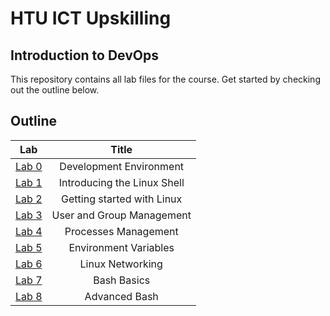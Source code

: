 # HTU ICT Upskilling

## Introduction to DevOps

This repository contains all lab files for the course. Get started by checking out the outline below.

## Outline

| Lab                                                      |            Title            |
| -------------------------------------------------------- | :-------------------------: |
| [Lab 0](./labs/lab0/lab0-development-envrionment.md)     |   Development Environment   |
| [Lab 1](./labs/lab1/lab1-introducing-the-linux-shell.md) | Introducing the Linux Shell |
| [Lab 2](./labs/lab2/lab2-getting-started-with-Linux.md)  | Getting started with Linux  |
| [Lab 3](./labs/lab3/lab3-user-and-group-management.md)   |  User and Group Management  |
| [Lab 4](./labs/lab4/lab4-processes-management.md)        |    Processes Management     |
| [Lab 5](./labs/lab5/lab5-environment-variables.md)       |    Environment Variables    |
| [Lab 6](./labs/lab6/lab6-linux-networking.md)            |      Linux Networking       |
| [Lab 7](./labs/lab7/lab7-bash-basics.md)                 |         Bash Basics         |
| [Lab 8](./labs/lab8/lab8-advanced-bash.md)               |        Advanced Bash        |
